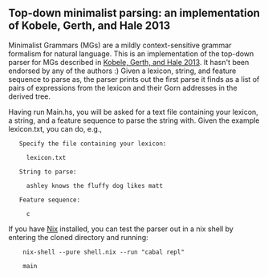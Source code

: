 ## Top-down minimalist parsing: an implementation of Kobele, Gerth, and Hale 2013

Minimalist Grammars (MGs) are a mildly context-sensitive grammar formalism for natural language. This is an implementation of the top-down parser for MGs described in [Kobele, Gerth, and Hale 2013](https://link.springer.com/chapter/10.1007/978-3-642-39998-5_3). It hasn't been endorsed by any of the authors :) Given a lexicon, string, and feature sequence to parse as, the parser prints out the first parse it finds as a list of pairs of expressions from the lexicon and their Gorn addresses in the derived tree.

Having run Main.hs, you will be asked for a text file containing your lexicon, a string, and a feature sequence to parse the string with. Given the example lexicon.txt, you can do, e.g.,

```
   Specify the file containing your lexicon:

     lexicon.txt

   String to parse:

     ashley knows the fluffy dog likes matt

   Feature sequence:

     c
```

If you have [Nix](https://nixos.org/) installed, you can test the parser out in a nix shell by entering the cloned directory and running:

```
    nix-shell --pure shell.nix --run "cabal repl"
	
	main
```
